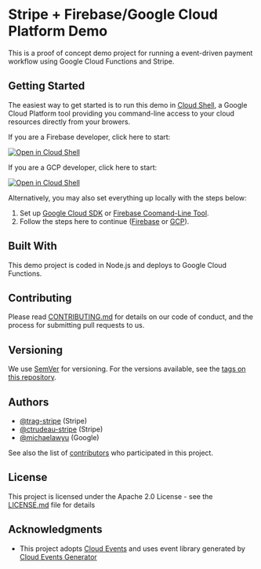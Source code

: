 # Stripe + Firebase/Google Cloud Platform Demo

This is a proof of concept demo project for running a event-driven payment
workflow using Google Cloud Functions and Stripe.

## Getting Started

The easiest way to get started is to run this demo in [Cloud Shell](https://cloud.google.com/shell/),
a Google Cloud Platform tool providing you command-line access to your cloud
resources directly from your browers.

If you are a Firebase developer, click here to start:

[![Open in Cloud Shell](https://gstatic.com/cloudssh/images/open-btn.png)](https://console.cloud.google.com/cloudshell/open?git_repo=https://github.com/michaelawyu/stripe-google-demo&tutorial=firebase_tutorial.md&open_in_editor=./welcome.md)

If you are a GCP developer, click here to start:

[![Open in Cloud Shell](https://gstatic.com/cloudssh/images/open-btn.png)](https://console.cloud.google.com/cloudshell/open?git_repo=https://github.com/michaelawyu/stripe-google-demo&tutorial=gcp_tutorial.md&open_in_editor=./welcome.md)

Alternatively, you may also set everything up locally with the steps below:

1. Set up [Google Cloud SDK](https://cloud.google.com/sdk/) or
[Firebase Coomand-Line Tool](https://github.com/firebase/firebase-tools).
2. Follow the steps here to continue ([Firebase](firebase_tutorial.md)
or [GCP](gcp_tutorial.md)).

## Built With

This demo project is coded in Node.js and deploys to Google Cloud Functions.

## Contributing

Please read [CONTRIBUTING.md](CONTRIBUTING.md)
for details on our code of conduct, and the process for submitting pull
requests to us.

## Versioning

We use [SemVer](http://semver.org/) for versioning. For the versions available,
see the [tags on this repository](https://github.com/michaelawyu/stripe-gcp-demo/tags). 

## Authors

* [@trag-stripe](https://github.com/trag-stripe) (Stripe)
* [@ctrudeau-stripe](https://github.com/ctrudeau-stripe) (Stripe)
* [@michaelawyu](https://github.com/michaelawyu) (Google)

See also the list of [contributors](https://github.com/michaelawyu/stripe-gcp-demo/contributors)
who participated in this project.

## License

This project is licensed under the Apache 2.0 License - see the
[LICENSE.md](LICENSE.md) file for details

## Acknowledgments

* This project adopts [Cloud Events](https://cloudevents.io/) and uses event library generated by
[Cloud Events Generator](https://github.com/michaelawyu/cloud-events-generator)
